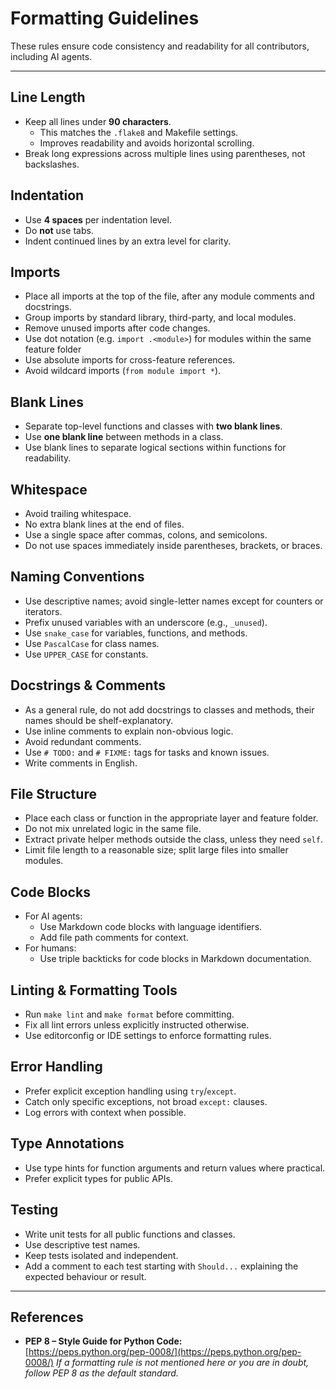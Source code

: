 # Formatting Guidelines

These rules ensure code consistency and readability for all contributors, including AI agents.

---

## Line Length

- Keep all lines under **90 characters**.
  - This matches the `.flake8` and Makefile settings.
  - Improves readability and avoids horizontal scrolling.
- Break long expressions across multiple lines using parentheses, not backslashes.

## Indentation

- Use **4 spaces** per indentation level.
- Do **not** use tabs.
- Indent continued lines by an extra level for clarity.

## Imports

- Place all imports at the top of the file, after any module comments and docstrings.
- Group imports by standard library, third-party, and local modules.
- Remove unused imports after code changes.
- Use dot notation (e.g. `import .<module>`) for modules within the same feature folder
- Use absolute imports for cross-feature references.
- Avoid wildcard imports (`from module import *`).

## Blank Lines

- Separate top-level functions and classes with **two blank lines**.
- Use **one blank line** between methods in a class.
- Use blank lines to separate logical sections within functions for readability.

## Whitespace

- Avoid trailing whitespace.
- No extra blank lines at the end of files.
- Use a single space after commas, colons, and semicolons.
- Do not use spaces immediately inside parentheses, brackets, or braces.

## Naming Conventions

- Use descriptive names; avoid single-letter names except for counters or iterators.
- Prefix unused variables with an underscore (e.g., `_unused`).
- Use `snake_case` for variables, functions, and methods.
- Use `PascalCase` for class names.
- Use `UPPER_CASE` for constants.

## Docstrings & Comments

- As a general rule, do not add docstrings to classes and methods, their names should be shelf-explanatory.
- Use inline comments to explain non-obvious logic.
- Avoid redundant comments.
- Use `# TODO:` and `# FIXME:` tags for tasks and known issues.
- Write comments in English.

## File Structure

- Place each class or function in the appropriate layer and feature folder.
- Do not mix unrelated logic in the same file.
- Extract private helper methods outside the class, unless they need `self`. 
- Limit file length to a reasonable size; split large files into smaller modules.

## Code Blocks

- For AI agents:  
  - Use Markdown code blocks with language identifiers.
  - Add file path comments for context.
- For humans:  
  - Use triple backticks for code blocks in Markdown documentation.

## Linting & Formatting Tools

- Run `make lint` and `make format` before committing.
- Fix all lint errors unless explicitly instructed otherwise.
- Use editorconfig or IDE settings to enforce formatting rules.

## Error Handling

- Prefer explicit exception handling using `try`/`except`.
- Catch only specific exceptions, not broad `except:` clauses.
- Log errors with context when possible.

## Type Annotations

- Use type hints for function arguments and return values where practical.
- Prefer explicit types for public APIs.

## Testing

- Write unit tests for all public functions and classes.
- Use descriptive test names.
- Keep tests isolated and independent.
- Add a comment to each test starting with `Should...` explaining the expected behaviour or result.

---

## References
- **PEP 8 – Style Guide for Python Code:**  
  [https://peps.python.org/pep-0008/](https://peps.python.org/pep-0008/)
  *If a formatting rule is not mentioned here or you are in doubt, follow PEP 8 as the default standard.*


